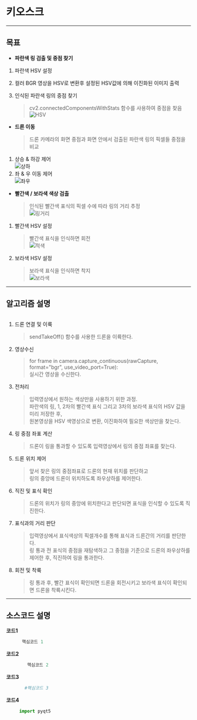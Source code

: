 # 키오스크


---
<!-------------------------------------------------------------Part 1------------------------------------------------------------------------------------------>

## 목표

 * **파란색 링 검출 및 중점 찾기**
 1. 파란색 HSV 설정
 2. 컬러 BGR 영상을 HSV로 변환후 설정된 HSV값에 의해 이진화된 이미지 출력

 3. 인식된 파란색 링의 중점 찾기   
     > cv2.connectedComponentsWithStats 함수를 사용하여 중점을 찾음\
     >![HSV](https://1.bp.blogspot.com/-kiX-x_qotU0/YOuRpGKUUaI/AAAAAAAAACc/E5F_1lZNU0MX8pnXHPeVUl4f99RfzbKJwCLcBGAsYHQ/w394-h308/2%25EB%258B%25A8%25EA%25B3%2584%2B%25281%2529.PNG)

 * **드론 이동**
     > 드론 카메라의 화면 중점과 화면 안에서 검출된 파란색 링의 픽셀들 중점을 비교
 1. 상승 & 하강 제어 \
    ![상하]()
 1. 좌 & 우 이동 제어\
    ![좌우]()
 * **빨간색 / 보라색 색상 검출**
    > 인식된 빨간색 표식의 픽셀 수에 따라 링의 거리 추정  
      ![링거리]()
 1. 빨간색 HSV 설정
    > 빨간색 표식을 인식하면 회전  
      ![적색]()
 1. 보라색 HSV 설정
    > 보라색 표식을 인식하면 착지  
      ![보라색]()
 ---

 <!-------------------------------------------------------------Part 2------------------------------------------------------------------------------------------>
 ## 알고리즘 설명
 <center>
     <img src="">
 </center>

 1. 드론 연결 및 이륙
     > sendTakeOff() 함수를 사용한 드론을 이륙한다.
 2. 영상수신
     > for frame in camera.capture_continuous(rawCapture, format="bgr", use_video_port=True):  
       실시간 영상을 수신한다.
 3. 전처리  
     > 입력영상에서 원하는 색상만을 사용하기 위한 과정.    
       파란색의 링, 1, 2차의 빨간색 표식 그리고 3차의 보라색 표식의 HSV 값을 미리 저장한 후,  
       원본영상을 HSV 색영상으로 변환, 이진화하여 필요한 색상만을 찾는다.  

 4. 링 중점 좌표 계산  
      > 드론이 링을 통과할 수 있도록 입력영상에서 링의 중점 좌표를 찾는다. 

 5. 드론 위치 제어  
      > 앞서 찾은 링의 중점좌표로 드론의 현재 위치를 판단하고     
        링의 중앙에 드론이 위치하도록 좌우상하를 제어한다.  
        
 6. 직진 및 표식 확인  
       > 드론의 위치가 링의 중앙에 위치한다고 판단되면 표식을 인식할 수 있도록 직진한다.  
 
 7. 표식과의 거리 판단  
      > 입력영상에서 표식색상의 픽셀개수를 통해 표식과 드론간의 거리를 판단한다.  
        링 통과 전 표식의 중점을 재탐색하고 그 중점을 기준으로 드론의 좌우상하를 제어한 후, 직진하여 링을 통과한다.      
        
   
 8. 회전 및 착륙  
      > 링 통과 후, 빨간 표식이 확인되면 드론을 회전시키고 보라색 표식이 확인되면 드론을 착륙시킨다.  

 ---
 <!-------------------------------------------------------------Part 3------------------------------------------------------------------------------------------>
 ## 소스코드 설명

 **코드1**
 ```python
       핵심코드 1
 ```
 **코드2**
 ```python
         핵심코드 2
 ```
 **코드3**
 ```python
        #핵심코드 3
 ```

 **코드4**
 ```python
      import pyqt5
    

 ```

